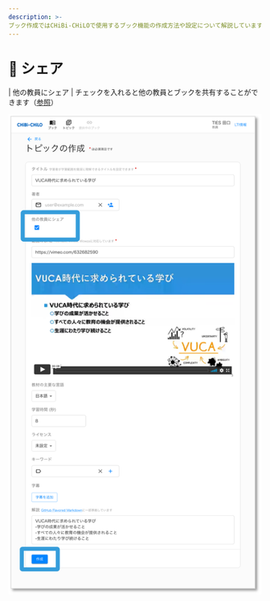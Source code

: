 ```yaml
---
description: >-
ブック作成ではCHiBi-CHiLOで使用するブック機能の作成方法や設定について解説しています．
---
```

# 🌿 シェア

| 他の教員にシェア   | チェックを入れると他の教員とブックを共有することができます（[参照](../../operation/fork.md)）

![](<../../.gitbook/assets/image (470).png>)